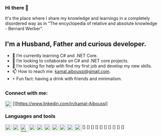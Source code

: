 ### Hi there 👋

It's the place where I share my knowledge and learnings in a completely disordered way as in "The encyclopedia of relative and absolute knowledge - Bernard Werber".

## I'm a Husband, Father and curious developer.
- 🌱 I’m currently learning C# and .NET Core.
- 👯 I’m looking to collaborate on C# and .NET core projects.
- 🤔 I’m looking for help with find my first job and develop my new skills.
- 📫 How to reach me: kamal.aiboussi@gmail.com.
- ⚡ Fun fact: having a drink with friends and minimalism.

### Connect with me:

[<img align="left" alt="kamhacker | LinkedIn" width="22px" src="https://cdn.jsdelivr.net/npm/simple-icons@v3/icons/linkedin.svg " />][https://www.linkedin.com/in/kamal-Aiboussi]
      
### Languages and tools
 
[<img align="left" alt="Microsoft Visual Studio 2019" width="22px" src="https://img.icons8.com/color/48/4a90e2/visual-studio-2019.png"/>]
[<img align="left" alt="Visual Studio Code" width="22px" src="https://img.icons8.com/fluency/48/4a90e2/visual-studio-code-2019.png"/>]
[<img align="left" alt="CSharp language" width="26px" src="https://img.icons8.com/ios-filled/50/4a90e2/c-sharp-logo.png"/>]
[<img align="left" alt="Docker" width="22px" src="https://img.icons8.com/fluency/48/4a90e2/docker.png"/>]
[<img align="left" alt="MySql" width="22px" src="https://img.icons8.com/fluency/48/000000/mysql-logo.png"/>]
[<img align="left" alt="Microsoft SQL Server" width="22px" src="https://img.icons8.com/color/48/000000/microsoft-sql-server.png"/>]
[<img align="left" alt="Git" width="22px" src="https://img.icons8.com/color/48/000000/git.png"/>]
[<img align="left" alt="HTML" width="22px" src="https://img.icons8.com/color/48/000000/html-5--v1.png"/>]
[<img align="left" alt="CSS3" width="22px" src="https://img.icons8.com/color/48/000000/css3.png"/>]
[<img align="left" alt="JavaScript" width="22px" src="https://img.icons8.com/ios-filled/50/26e07f/javascript-logo.png"/>]

